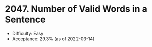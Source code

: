 # 2047. Number of Valid Words in a Sentence
- Difficulty: Easy
- Acceptance: 29.3% (as of 2022-03-14)

